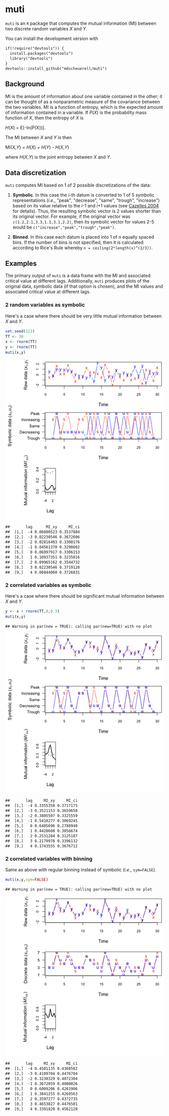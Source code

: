 muti
====

`muti` is an `R` package that computes the mutual information (MI) between two discrete random variables *X* and *Y*.

You can install the development version with

    if(!require("devtools")) {
      install.packages("devtools")
      library("devtools")
    }
    devtools::install_github("mdscheuerell/muti")

Background
----------

MI is the amount of information about one variable contained in the other; it can be thought of as a nonparametric measure of the covariance between the two variables. MI is a function of entropy, which is the expected amount of information contained in a variable. If *P*(*X*) is the probability mass function of *X*, then the entropy of *X* is

*H*(*X*) = E\[-ln(P(X))\].

The MI between *X* and *Y* is then

MI(*X*,*Y*) = *H*(*X*) + *H*(*Y*) - *H*(*X*,*Y*)

where *H*(*X*,*Y*) is the joint entropy between *X* and *Y*.

Data discretization
-------------------

`muti` computes MI based on 1 of 2 possible discretizations of the data:

1.  **Symbolic**. In this case the *i*-th datum is converted to 1 of 5 symbolic representations (*i.e.*, "peak", "decrease", "same", "trough", "increase") based on its value relative to the *i*-1 and *i*+1 values (see [Cazelles 2004](https://doi.org/10.1111/j.1461-0248.2004.00629.x) for details). Thus, the resulting symbolic vector is 2 values shorter than its original vector. For example, if the original vector was `c(1.2,2.1,3.3,1.1,3.1,2.2)`, then its symbolic vector for values 2-5 would be `c("increase","peak","trough","peak")`.

2.  **Binned**. In this case each datum is placed into 1 of *n* equally spaced bins. If the number of bins is not specified, then it is calculated according to Rice's Rule whereby `n = ceiling(2*length(x)^(1/3))`.

Examples
--------

The primary output of `muti` is a data frame with the MI and associated critical value at different lags. Additionally, `muti` produces plots of the original data, symbolic data (if that option is chosen), and the MI values and associated critical value at different lags.

### 2 random variables as symbolic

Here's a case where there should be very little mutual information between *X* and *Y*.

``` r
set.seed(123)
TT <- 30
x <- rnorm(TT)
y <- rnorm(TT)
muti(x,y)
```

![](README_files/figure-markdown_github/ex_1-1.png)

    ##       lag      MI_xy     MI_ci
    ##  [1,]  -4 0.06800523 0.3537884
    ##  [2,]  -3 0.02230546 0.3672606
    ##  [3,]  -2 0.02816403 0.3300176
    ##  [4,]  -1 0.04561370 0.3298602
    ##  [5,]   0 0.06997917 0.3306153
    ##  [6,]   1 0.10937351 0.3235016
    ##  [7,]   2 0.09965162 0.3544732
    ##  [8,]   3 0.02230546 0.3719128
    ##  [9,]   4 0.06044060 0.3726831

### 2 correlated variables as symbolic

Here's a case where there should be significant mutual information between *X* and *Y*.

``` r
y <- x + rnorm(TT,0,0.3)
muti(x,y)
```

    ## Warning in par(new = TRUE): calling par(new=TRUE) with no plot

![](README_files/figure-markdown_github/ex_2-1.png)

    ##       lag     MI_xy     MI_ci
    ##  [1,]  -4 0.3355358 0.3717175
    ##  [2,]  -3 0.3521153 0.3659658
    ##  [3,]  -2 0.3805507 0.3325559
    ##  [4,]  -1 0.5410277 0.3069245
    ##  [5,]   0 0.6405696 0.2788940
    ##  [6,]   1 0.4420608 0.3056674
    ##  [7,]   2 0.2531284 0.3125187
    ##  [8,]   3 0.2179978 0.3396132
    ##  [9,]   4 0.1743555 0.3676712

### 2 correlated variables with binning

Same as above with regular binning instead of symbolic (*i.e.*, `sym=FALSE`).

``` r
muti(x,y,sym=FALSE)
```

    ## Warning in par(new = TRUE): calling par(new=TRUE) with no plot

![](README_files/figure-markdown_github/ex_3-1.png)

    ##       lag     MI_xy     MI_ci
    ##  [1,]  -4 0.4501135 0.4368582
    ##  [2,]  -3 0.4109704 0.4476704
    ##  [3,]  -2 0.3230329 0.4072304
    ##  [4,]  -1 0.3672059 0.4080026
    ##  [5,]   0 0.6009206 0.4261906
    ##  [6,]   1 0.3841255 0.4269563
    ##  [7,]   2 0.3597277 0.4372735
    ##  [8,]   3 0.4653827 0.4476501
    ##  [9,]   4 0.3391820 0.4562120
